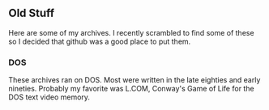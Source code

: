 ## Old Stuff

Here are some of my archives. I recently scrambled to find some of these so I
decided that github was a good place to put them.

### DOS

These archives ran on DOS. Most were written in the late eighties and early
nineties. Probably my favorite was L.COM, Conway's Game of Life for the DOS
text video memory.

